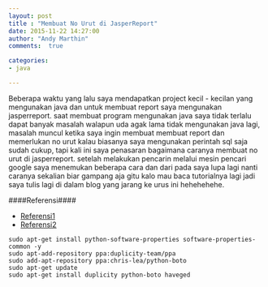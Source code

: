 ```yaml
---
layout: post
title : "Membuat No Urut di JasperReport"
date: 2015-11-22 14:27:00
author: "Andy Marthin"
comments:  true

categories: 
- java

---
```


Beberapa waktu yang lalu saya mendapatkan project kecil - kecilan yang mengunakan java dan untuk membuat report saya mengunakan jasperreport. saat membuat program mengunakan java saya tidak terlalu dapat banyak masalah walapun uda agak lama tidak mengunakan java lagi, masalah muncul ketika saya ingin membuat membuat report dan memerlukan no urut kalau biasanya saya mengunakan perintah sql saja sudah cukup, tapi kali ini saya penasaran bagaimana caranya membuat no urut di jasperreport. setelah melakukan pencarin melalui mesin pencari google saya menemukan beberapa cara dan dari pada saya lupa lagi nanti caranya sekalian biar gampang aja gitu kalo mau baca tutorialnya lagi jadi saya tulis lagi di dalam blog yang jarang ke urus ini hehehehehe.


####Referensi####
* [Referensi1](http://abc.com)
* [Referensi2](http://abc.com)

```
sudo apt-get install python-software-properties software-properties-common -y
sudo apt-add-repository ppa:duplicity-team/ppa
sudo add-apt-repository ppa:chris-lea/python-boto
sudo apt-get update
sudo apt-get install duplicity python-boto haveged
